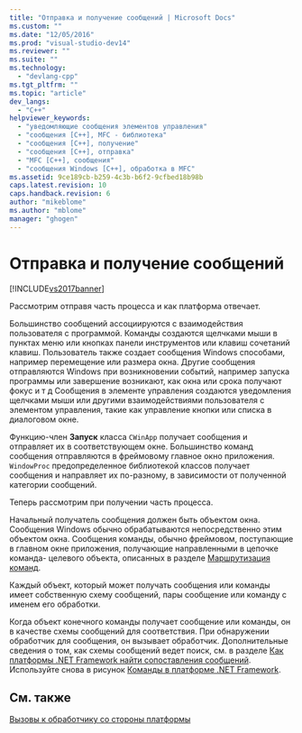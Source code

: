 ```yaml
---
title: "Отправка и получение сообщений | Microsoft Docs"
ms.custom: ""
ms.date: "12/05/2016"
ms.prod: "visual-studio-dev14"
ms.reviewer: ""
ms.suite: ""
ms.technology: 
  - "devlang-cpp"
ms.tgt_pltfrm: ""
ms.topic: "article"
dev_langs: 
  - "C++"
helpviewer_keywords: 
  - "уведомляющие сообщения элементов управления"
  - "сообщения [C++], MFC - библиотека"
  - "сообщения [C++], получение"
  - "сообщения [C++], отправка"
  - "MFC [C++], сообщения"
  - "сообщения Windows [C++], обработка в MFC"
ms.assetid: 9ce189cb-b259-4c3b-b6f2-9cfbed18b98b
caps.latest.revision: 10
caps.handback.revision: 6
author: "mikeblome"
ms.author: "mblome"
manager: "ghogen"
---
```

# Отправка и получение сообщений
[!INCLUDE[vs2017banner](../assembler/inline/includes/vs2017banner.md)]

Рассмотрим отправя часть процесса и как платформа отвечает.  
  
 Большинство сообщений ассоциируются с взаимодействия пользователя с программой.  Команды создаются щелчками мыши в пунктах меню или кнопках панели инструментов или клавиш сочетаний клавиш.  Пользователь также создает сообщения Windows способами, например перемещение или размера окна.  Другие сообщения отправляются Windows при возникновении событий, например запуска программы или завершение возникают, как окна или срока получают фокус и т д  Сообщения в элементе управления создаются уведомления щелчками мыши или другими взаимодействиями пользователя с элементом управления, такие как управление кнопки или списка в диалоговом окне.  
  
 Функцию\-член **Запуск** класса `CWinApp` получает сообщения и отправляет их в соответствующем окне.  Большинство команд сообщения отправляются в фреймовому главное окно приложения.  `WindowProc` предопределенное библиотекой классов получает сообщения и направляет их по\-разному, в зависимости от полученной категории сообщений.  
  
 Теперь рассмотрим при получении часть процесса.  
  
 Начальный получатель сообщения должен быть объектом окна.  Сообщения Windows обычно обрабатываются непосредственно этим объектом окна.  Сообщения команды, обычно фреймовом, поступающие в главном окне приложения, получающие направленными в цепочке команда\- целевого объекта, описанных в разделе [Маршрутизация команд](../mfc/command-routing.md).  
  
 Каждый объект, который может получать сообщения или команды имеет собственную схему сообщений, пары сообщение или команду с именем его обработки.  
  
 Когда объект конечного команды получает сообщение или команды, он в качестве схемы сообщений для соответствия.  При обнаружении обработчик для сообщения, он вызывает обработчик.  Дополнительные сведения о том, как схемы сообщений ведет поиск, см. в разделе [Как платформы .NET Framework найти сопоставления сообщений](../mfc/how-the-framework-searches-message-maps.md).  Используйте снова в рисунок [Команды в платформе .NET Framework](../mfc/user-interface-objects-and-command-ids.md).  
  
## См. также  
 [Вызовы к обработчику со стороны платформы](../mfc/how-the-framework-calls-a-handler.md)